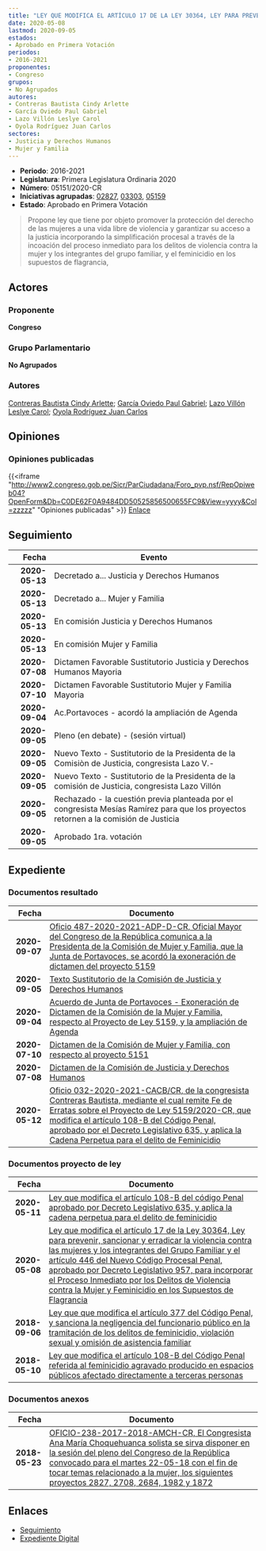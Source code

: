 ```yaml
---
title: "LEY QUE MODIFICA EL ARTÍCULO 17 DE LA LEY 30364, LEY PARA PREVENIR, SANCIONAR Y ERRADICAR LA VIOLENCIA CONTRA LAS MUJERES Y LOS INTEGRANTES DEL GRUPO FAMILIAR Y EL ARTÍCULO 446 DEL NUEVO CÓDIGO PROCESAL PENAL, APROBADO POR DECRETO LEGISLATIVO 957, PARA INCORPORAR EL PROCESO INMEDIATO POR LOS DELITOS DE VIOLENCIA CONTRA LA MUJER Y FEMINICIDIO EN LOS SUPUESTOS DE FLAGRANCIA"
date: 2020-05-08
lastmod: 2020-09-05
estados:
- Aprobado en Primera Votación
periodos:
- 2016-2021
proponentes:
- Congreso
grupos:
- No Agrupados
autores:
- Contreras Bautista Cindy Arlette
- García Oviedo Paul Gabriel
- Lazo Villón Leslye Carol
- Oyola Rodríguez Juan Carlos
sectores:
- Justicia y Derechos Humanos
- Mujer y Familia
---
```

- **Periodo**: 2016-2021
- **Legislatura**: Primera Legislatura Ordinaria 2020
- **Número**: 05151/2020-CR
- **Iniciativas agrupadas**: [02827](../../02800/02827), [03303](../../03300/03303), [05159](../../05100/05159)
- **Estado**: Aprobado en Primera Votación

> Propone ley que tiene por objeto promover la protección del derecho de las mujeres a una vida libre de violencia y garantizar su acceso a la justicia incorporando la simplificación procesal a través de la incoación del proceso inmediato para los delitos de violencia contra la mujer y los integrantes del grupo familiar, y el feminicidio en los supuestos de flagrancia,


## Actores

### Proponente

**Congreso**

### Grupo Parlamentario

**No Agrupados**

### Autores

[Contreras Bautista Cindy Arlette](mailto:mailto:acontreras@congreso.gob.pe); [García Oviedo Paul Gabriel](mailto:mailto:pgarcia@congreso.gob.pe); [Lazo Villón Leslye Carol](mailto:mailto:llazo@congreso.gob.pe); [Oyola Rodríguez Juan Carlos](mailto:mailto:joyola@congreso.gob.pe)

## Opiniones

### Opiniones publicadas

{{<iframe "http://www2.congreso.gob.pe/Sicr/ParCiudadana/Foro_pvp.nsf/RepOpiweb04?OpenForm&Db=C0DE62F0A9484DD50525856500655FC9&View=yyyy&Col=zzzzz" "Opiniones publicadas" >}}
[Enlace](http://www2.congreso.gob.pe/Sicr/ParCiudadana/Foro_pvp.nsf/RepOpiweb04?OpenForm&Db=C0DE62F0A9484DD50525856500655FC9&View=yyyy&Col=zzzzz)


## Seguimiento

| Fecha | Evento |
|------:|--------|
| **2020-05-13** | Decretado a... Justicia y Derechos Humanos |
| **2020-05-13** | Decretado a... Mujer y Familia |
| **2020-05-13** | En comisión Justicia y Derechos Humanos |
| **2020-05-13** | En comisión Mujer y Familia |
| **2020-07-08** | Dictamen Favorable Sustitutorio Justicia y Derechos Humanos Mayoria |
| **2020-07-10** | Dictamen Favorable Sustitutorio Mujer y Familia Mayoria |
| **2020-09-04** | Ac.Portavoces - acordó la ampliación de Agenda |
| **2020-09-05** | Pleno (en debate) - (sesión virtual) |
| **2020-09-05** | Nuevo Texto - Sustitutorio de la Presidenta de la Comisiòn de Justicia, congresista Lazo V.- |
| **2020-09-05** | Nuevo Texto - Sustitutorio de la Presidenta de la comisión de Justicia, congresista Lazo Villón |
| **2020-09-05** | Rechazado - la cuestión previa planteada por el congresista Mesías Ramírez para que los proyectos retornen a la comisión de Justicia |
| **2020-09-05** | Aprobado 1ra. votación |

## Expediente

### Documentos resultado

| Fecha | Documento |
|------:|-----------|
| **2020-09-07** | [Oficio 487-2020-2021-ADP-D-CR, Oficial Mayor del Congreso de la República comunica a la Presidenta de la Comisión de Mujer y Familia, que la Junta de Portavoces, se acordó la exoneración de dictamen del proyecto 5159](http://www.leyes.congreso.gob.pe/Documentos/2016_2021/Oficios/Oficialia_Mayor/OFICIO-487-2020-2021-ADP-D-CR.pdf) |
| **2020-09-05** | [Texto Sustitutorio de la Comisión de Justicia y Derechos Humanos](http://www.leyes.congreso.gob.pe/Documentos/2016_2021/Texto_Sustitutorio/Proyectos_de_Ley/TS02827-20200905.pdf) |
| **2020-09-04** | [Acuerdo de Junta de Portavoces - Exoneración de Dictamen de la Comisión de la Mujer y Familia, respecto al Proyecto de Ley 5159, y la ampliación de Agenda](http://www.leyes.congreso.gob.pe/Documentos/2016_2021/Acuerdos/Junta_Portavoces/AJP02827-20200904.pdf) |
| **2020-07-10** | [Dictamen de la Comisión de Mujer y Familia, con respecto al proyecto 5151](http://www.leyes.congreso.gob.pe/Documentos/2016_2021/Dictamenes/Proyectos_de_Ley/05151DC16MAY20200710.pdf) |
| **2020-07-08** | [Dictamen de la Comisión de Justicia y Derechos Humanos](http://www.leyes.congreso.gob.pe/Documentos/2016_2021/Dictamenes/Proyectos_de_Ley/02827DC15MAY-20200708.pdf) |
| **2020-05-12** | [Oficio 032-2020-2021-CACB/CR, de la congresista Contreras Bautista, mediante el cual remite Fe de Erratas sobre el Proyecto de Ley 5159/2020-CR, que modifica el artículo 108-B del Código Penal, aprobado por el Decreto Legislativo 635, y aplica la Cadena Perpetua para el delito de Feminicidio](http://www.leyes.congreso.gob.pe/Documentos/2016_2021/Oficios/Congresistas/OFICIO-032-2020-2021-CACB-CR.pdf) |

### Documentos proyecto de ley

| Fecha | Documento |
|------:|-----------|
| **2020-05-11** | [Ley que modifica el artículo 108-B del código Penal aprobado por Decreto Legislativo 635, y aplica la cadena perpetua para el delito de feminicidio](http://www.leyes.congreso.gob.pe/Documentos/2016_2021/Proyectos_de_Ley_y_de_Resoluciones_Legislativas/PL05159_20200511.pdf) |
| **2020-05-08** | [Ley que modifica el artículo 17 de la Ley 30364, Ley para prevenir, sancionar y erradicar la violencia contra las mujeres y los integrantes del Grupo Familiar y el artículo 446 del Nuevo Código Procesal Penal, aprobado por Decreto Legislativo 957, para incorporar el Proceso Inmediato por los Delitos de Violencia contra la Mujer y Feminicidio en los Supuestos de Flagrancia](http://www.leyes.congreso.gob.pe/Documentos/2016_2021/Proyectos_de_Ley_y_de_Resoluciones_Legislativas/PL05151_20200508.pdf) |
| **2018-09-06** | [Ley que que modifica el artículo 377 del Código Penal, y sanciona la negligencia del funcionario público en la tramitación de los delitos de feminicidio, violación sexual y omisión de asistencia familiar](http://www.leyes.congreso.gob.pe/Documentos/2016_2021/Proyectos_de_Ley_y_de_Resoluciones_Legislativas/PL0330320180906.pdf) |
| **2018-05-10** | [Ley que modifica el artículo 108-B del Código Penal referida al feminicidio agravado producido en espacios públicos afectado directamente a terceras personas](http://www.leyes.congreso.gob.pe/Documentos/2016_2021/Proyectos_de_Ley_y_de_Resoluciones_Legislativas/PL0282720180510..pdf) |

### Documentos anexos

| Fecha | Documento |
|------:|-----------|
| **2018-05-23** | [OFICIO-238-2017-2018-AMCH-CR, El Congresista Ana María Choquehuanca solista se sirva disponer en la sesión del pleno del Congreso de la República convocado para el martes 22-05-18 con el fin de tocar temas relacionado a la mujer, los siguientes proyectos 2827, 2708, 2684, 1982 y 1872](http://www.leyes.congreso.gob.pe/Documentos/2016_2021/Oficios/Congresistas/OFICIO-238-2017-2018-AMCH-CR.pdf) |

## Enlaces

- [Seguimiento](http://www2.congreso.gob.pe/Sicr/TraDocEstProc/CLProLey2016.nsf/f7fff46988ca05b1052578e100829cc7/9ccc3db131f3ba6c0525856300072393?OpenDocument)
- [Expediente Digital](http://www2.congreso.gob.pe/Sicr/TraDocEstProc/CLProLey2016.nsf/f7fff46988ca05b1052578e100829cc7/9ccc3db131f3ba6c0525856300072393?OpenDocument&Click=05257FB7005EB655.eb71d0cf91d8294e05256cdf006b5706/$Body/0.1C6C)


